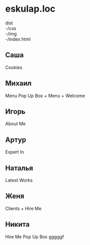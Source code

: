 # eskulap.loc
dist  
    -/css  
    -/img  
    -/index.html

## Саша
Cookies
## Михаил
Menu  Pop Up Box + Menu + Welcome
## Игорь
About Me
## Артур
Expert In
## Наталья
Latest Works
## Женя
Clients + Hire Me
## Никита
Hire Me Pop Up Box
gggggf